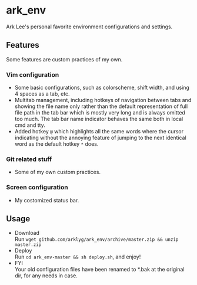 # ark_env
Ark Lee's personal favorite environment configurations and settings.

## Features
Some features are custom practices of my own.


### Vim configuration 
*  Some basic configurations, such as colorscheme, shift width, and using 4 spaces as a tab, etc.
*  Multitab management, including hotkeys of navigation between tabs and showing the file name only rather than the default representation of full file path in the tab bar which is mostly very long and is always omitted too much. The tab bar name indicator behaves the same both in local cmd and tty.
*  Added hotkey ```@``` which highlights all the same words where the cursor indicating without the annoying feature of jumping to the next identical word as the default hotkey ```*``` does.

### Git related stuff
*  Some of my own custom practices.

### Screen configuration
*  My costomized status bar.


## Usage
*  Download     
   Run ```wget github.com/arklyg/ark_env/archive/master.zip && unzip master.zip```  
*  Deploy   
   Run ```cd ark_env-master && sh deploy.sh```, and enjoy!  
*  FYI  
   Your old configuration files have been renamed to *.bak at the original dir, for any needs in case.
